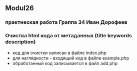 ##  Modul26 
### практиеская работа Граппа 34 Иван Дорофеев 


### Очистка html кода от метаданных (title keywords description)
+ код для очистки написан в файле index.php
+ для наглядности - входящий код в файле example.php
+ обработанный код записывается в файл add.php
